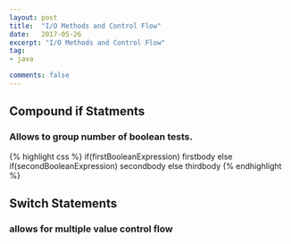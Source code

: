 ```yaml
---
layout: post
title:  "I/O Methods and Control Flow"
date:   2017-05-26
excerpt: "I/O Methods and Control Flow"
tag:
- java

comments: false
---
```


## Compound if Statments

### Allows to group number of boolean tests.

{% highlight css %}
if(firstBooleanExpression)
  firstbody
else if(secondBooleanExpression)
  secondbody
else
  thirdbody
{% endhighlight %}

## Switch Statements

### allows for multiple value control flow
